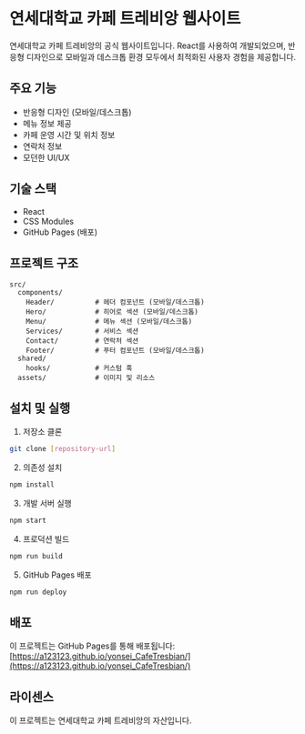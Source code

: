 # 연세대학교 카페 트레비앙 웹사이트

연세대학교 카페 트레비앙의 공식 웹사이트입니다. React를 사용하여 개발되었으며, 반응형 디자인으로 모바일과 데스크톱 환경 모두에서 최적화된 사용자 경험을 제공합니다.

## 주요 기능

- 반응형 디자인 (모바일/데스크톱)
- 메뉴 정보 제공
- 카페 운영 시간 및 위치 정보
- 연락처 정보
- 모던한 UI/UX

## 기술 스택

- React
- CSS Modules
- GitHub Pages (배포)

## 프로젝트 구조

```
src/
  components/
    Header/          # 헤더 컴포넌트 (모바일/데스크톱)
    Hero/            # 히어로 섹션 (모바일/데스크톱)
    Menu/            # 메뉴 섹션 (모바일/데스크톱)
    Services/        # 서비스 섹션
    Contact/         # 연락처 섹션
    Footer/          # 푸터 컴포넌트 (모바일/데스크톱)
  shared/
    hooks/           # 커스텀 훅
  assets/            # 이미지 및 리소스
```

## 설치 및 실행

1. 저장소 클론

```bash
git clone [repository-url]
```

2. 의존성 설치

```bash
npm install
```

3. 개발 서버 실행

```bash
npm start
```

4. 프로덕션 빌드

```bash
npm run build
```

5. GitHub Pages 배포

```bash
npm run deploy
```

## 배포

이 프로젝트는 GitHub Pages를 통해 배포됩니다:
[https://a123123.github.io/yonsei_CafeTresbian/](https://a123123.github.io/yonsei_CafeTresbian/)

## 라이센스

이 프로젝트는 연세대학교 카페 트레비앙의 자산입니다.
